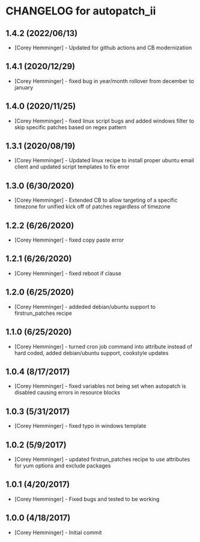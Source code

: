 # CHANGELOG for autopatch_ii

## 1.4.2 (2022/06/13)

- [Corey Hemminger] - Updated for github actions and CB modernization

## 1.4.1 (2020/12/29)

- [Corey Hemminger] - fixed bug in year/month rollover from december to january

## 1.4.0 (2020/11/25)

- [Corey Hemminger] - fixed linux script bugs and added windows filter to skip specific patches based on regex pattern

## 1.3.1 (2020/08/19)

- [Corey Hemminger] - Updated linux recipe to install proper ubuntu email client and updated script templates to fix error

## 1.3.0 (6/30/2020)

- [Corey Hemminger] - Extended CB to allow targeting of a specific timezone for unified kick off of patches regardless of timezone

## 1.2.2 (6/26/2020)

- [Corey Hemminger] - fixed copy paste error

## 1.2.1 (6/26/2020)

- [Corey Hemminger] - fixed reboot if clause

## 1.2.0 (6/25/2020)

- [Corey Hemminger] - addeded debian/ubuntu support to firstrun_patches recipe

## 1.1.0 (6/25/2020)

- [Corey Hemminger] - turned cron job command into attribute instead of hard coded, added debian/ubuntu support, cookstyle updates

## 1.0.4 (8/17/2017)

- [Corey Hemminger] - fixed variables not being set when autopatch is disabled causing errors in resource blocks

## 1.0.3 (5/31/2017)

- [Corey Hemminger] - fixed typo in windows template

## 1.0.2 (5/9/2017)

- [Corey Hemminger] - updated firstrun_patches recipe to use attributes for yum options and exclude packages

## 1.0.1 (4/20/2017)

- [Corey Hemminger] - Fixed bugs and tested to be working

## 1.0.0 (4/18/2017)

- [Corey Hemminger] - Initial commit

